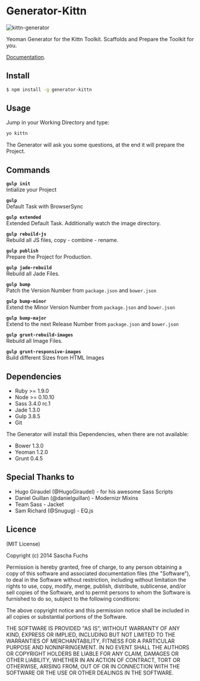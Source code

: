# Generator-Kittn

![kittn-generator](https://cloud.githubusercontent.com/assets/442468/5358767/f7f9c01c-7fb7-11e4-9a0c-133327aacbf1.jpg)

Yeoman Generator for the Kittn Toolkit. Scaffolds and Prepare the Toolkit for you.

[Documentation](http://kittn.de). 

## Install

```bash
$ npm install -g generator-kittn
```

## Usage
Jump in your Working Directory and type: 

```bash
yo kittn
```

The Generator will ask you some questions, at the end it will prepare the Project. 

## Commands

**`gulp init`**<br>
Intialize your Project

**`gulp`**<br>
Default Task with BrowserSync

**`gulp extended`**<br>
Extended Default Task. Additionally watch the image directory.

**`gulp rebuild-js`**<br>
Rebuild all JS files, copy - combine - rename.

**`gulp publish`**<br>
Prepare the Project for Production.

**`gulp jade-rebuild`**<br>
Rebuild all Jade Files.

**`gulp bump`**<br>
Patch the Version Number from `package.json` and `bower.json`

**`gulp bump-minor`**<br>
Extend the Minor Version Number from `package.json` and `bower.json`

**`gulp bump-major`**<br>
Extend to the next Release Number from `package.json` and `bower.json`

**`gulp grunt-rebuild-images`**<br>
Rebuild all Image Files.

**`gulp grunt-responsive-images`**<br>
Build different Sizes from HTML Images

## Dependencies

- Ruby >= 1.9.0
- Node >= 0.10.10
- Sass 3.4.0 rc.1
- Jade 1.3.0
- Gulp 3.8.5
- Git

The Generator will install this Dependencies, when there are not available:

- Bower 1.3.0
- Yeoman 1.2.0
- Grunt 0.4.5

## Special Thanks to

- Hugo Giraudel (@HugoGiraudel) - for his awesome Sass Scripts
- Daniel Guillan (@danielguillan) - Modernizr Mixins
- Team Sass - Jacket
- Sam Richard (@Snugug) - EQ.js


## Licence
(MIT License)

Copyright (c) 2014 Sascha Fuchs

Permission is hereby granted, free of charge, to any person obtaining a copy of this software and associated documentation files (the "Software"), to deal in the Software without restriction, including without limitation the rights to use, copy, modify, merge, publish, distribute, sublicense, and/or sell copies of the Software, and to permit persons to whom the Software is furnished to do so, subject to the following conditions:

The above copyright notice and this permission notice shall be included in all copies or substantial portions of the Software.

THE SOFTWARE IS PROVIDED "AS IS", WITHOUT WARRANTY OF ANY KIND, EXPRESS OR IMPLIED, INCLUDING BUT NOT LIMITED TO THE WARRANTIES OF MERCHANTABILITY, FITNESS FOR A PARTICULAR PURPOSE AND NONINFRINGEMENT. IN NO EVENT SHALL THE AUTHORS OR COPYRIGHT HOLDERS BE LIABLE FOR ANY CLAIM, DAMAGES OR OTHER LIABILITY, WHETHER IN AN ACTION OF CONTRACT, TORT OR OTHERWISE, ARISING FROM, OUT OF OR IN CONNECTION WITH THE SOFTWARE OR THE USE OR OTHER DEALINGS IN THE SOFTWARE.
